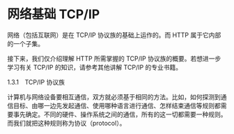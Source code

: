 # 网络基础 TCP/IP

网络（包括互联网）是在 TCP/IP 协议族的基础上运作的。而 HTTP 属于它内部的一个子集。

接下来，我们仅介绍理解 HTTP 所需掌握的 TCP/IP 协议族的概要。若想进一步学习有关 TCP/IP 的知识，请参考其他讲解 TCP/IP 的专业书籍。

1.3.1　TCP/IP 协议族

计算机与网络设备要相互通信，双方就必须基于相同的方法。比如，如何探测到通信目标、由哪一边先发起通信、使用哪种语言进行通信、怎样结束通信等规则都需要事先确定。不同的硬件、操作系统之间的通信，所有的这一切都需要一种规则。而我们就把这种规则称为协议（protocol）。



